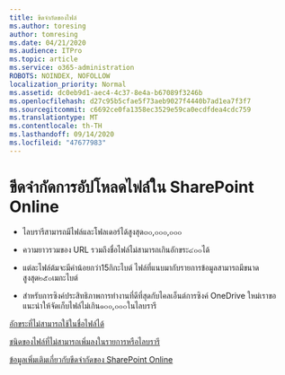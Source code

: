 ```yaml
---
title: ขีดจำกัดของไฟล์
ms.author: toresing
author: tomresing
ms.date: 04/21/2020
ms.audience: ITPro
ms.topic: article
ms.service: o365-administration
ROBOTS: NOINDEX, NOFOLLOW
localization_priority: Normal
ms.assetid: dc0eb9d1-aec4-4c37-8e4a-b67089f3246b
ms.openlocfilehash: d27c95b5cfae5f73aeb9027f4440b7ad1ea7f3f7
ms.sourcegitcommit: c6692ce0fa1358ec3529e59ca0ecdfdea4cdc759
ms.translationtype: MT
ms.contentlocale: th-TH
ms.lasthandoff: 09/14/2020
ms.locfileid: "47677983"
---
```

# <a name="file-upload-limits-in-sharepoint-online"></a>ขีดจำกัดการอัปโหลดไฟล์ใน SharePoint Online

- ไลบรารีสามารถมีไฟล์และโฟลเดอร์ได้สูงสุด๓๐,๐๐๐,๐๐๐
    
- ความยาวรวมของ URL รวมถึงชื่อไฟล์ไม่สามารถเกินอักขระ๔๐๐ได้
    
- แต่ละไฟล์ต้มจะมีค่าน้อยกว่า15กิกะไบต์ ไฟล์ที่แนบมากับรายการข้อมูลสามารถมีขนาดสูงสุด๒๕๐เมกะไบต์
    
- สำหรับการซิงค์ประสิทธิภาพการทำงานที่ดีที่สุดกับไคลเอ็นต์การซิงค์ OneDrive ใหม่เราขอแนะนำให้จัดเก็บไฟล์ไม่เกิน๑๐๐,๐๐๐ในไลบรารี 
    
[อักขระที่ไม่สามารถใช้ในชื่อไฟล์ได้](https://go.microsoft.com/fwlink/?linkid=866430)
  
[ชนิดของไฟล์ที่ไม่สามารถเพิ่มลงในรายการหรือไลบรารี](https://go.microsoft.com/fwlink/?linkid=273757)
  
[ข้อมูลเพิ่มเติมเกี่ยวกับขีดจำกัดของ SharePoint Online](https://go.microsoft.com/fwlink/?linkid=271273)
  

